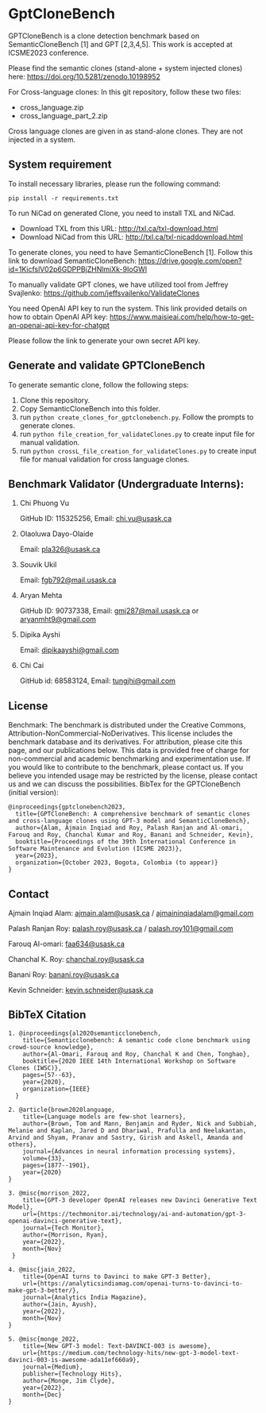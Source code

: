 # GptCloneBench
GPTCloneBench is a clone detection benchmark based on SemanticCloneBench [1] and GPT [2,3,4,5]. This work is accepted at ICSME2023 conference.

Please find the semantic clones (stand-alone + system injected clones) here: https://doi.org/10.5281/zenodo.10198952


For Cross-language clones: In this git repository, follow these two files:
- cross_language.zip
- cross_language_part_2.zip 

Cross language clones are given in as stand-alone clones. They are not injected in a system.

## System requirement

To install necessary libraries, please run the following command:

```
pip install -r requirements.txt
```

To run NiCad on generated Clone, you need to install TXL and NiCad.

- Download TXL from this URL: http://txl.ca/txl-download.html
- Download NiCad from this URL: http://txl.ca/txl-nicaddownload.html

To generate clones, you need to have SemanticCloneBench [1]. Follow this link to download SemanticCloneBench: https://drive.google.com/open?id=1KicfslV02p6GDPPBjZHNlmiXk-9IoGWl

To manually validate GPT clones, we have utilized tool from Jeffrey Svajlenko: https://github.com/jeffsvajlenko/ValidateClones

You need OpenAI API key to run the system. This link provided details on how to obtain OpenAI API key: https://www.maisieai.com/help/how-to-get-an-openai-api-key-for-chatgpt

Please follow the link to generate your own secret API key.

## Generate and validate GPTCloneBench

To generate semantic clone, follow the following steps:

1. Clone this repository.
2. Copy SemanticCloneBench into this folder.
3. run `python create_clones_for_gptclonebench.py`. Follow the prompts to generate clones.
4. run `python file_creation_for_validateClones.py` to create input file for manual validation.
5. run `python crossL_file_creation_for_validateClones.py` to create input file for manual validation for cross language clones.


## Benchmark Validator (Undergraduate Interns):
  
  1. Chi Phuong Vu
     
     GitHub ID: 115325256, Email: chi.vu@usask.ca

  2. Olaoluwa Dayo-Olaide
     
     Email: pla326@usask.ca

  3. Souvik Ukil
  
     Email: fgb792@mail.usask.ca

  4. Aryan Mehta
     
     GitHub ID: 90737338, Email: gmj287@mail.usask.ca or aryanmht9@gmail.com

  5. Dipika Ayshi
     
     Email: dipikaayshi@gmail.com

  6. Chi Cai
     
     GitHub id: 68583124, Email: tungjhi@gmail.com

## License
Benchmark: The benchmark is distributed under the Creative Commons, Attribution-NonCommercial-NoDerivatives.  This license includes the benchmark database and its derivatives.  For attribution, please cite this page, and our publications below.  This data is provided free of charge for non-commercial and academic benchmarking and experimentation use.  If you would like to contribute to the benchmark, please contact us.  If you believe you intended usage may be restricted by the license, please contact us and we can discuss the possibilities.
BibTex for the GPTCloneBench (initial version):

```
@inproceedings{gptclonebench2023,
  title={GPTCloneBench: A comprehensive benchmark of semantic clones and cross-language clones using GPT-3 model and SemanticCloneBench},
  author={Alam, Ajmain Inqiad and Roy, Palash Ranjan and Al-omari, Farouq and Roy, Chanchal Kumar and Roy, Banani and Schneider, Kevin},
  booktitle={Proceedings of the 39th International Conference in Software Maintenance and Evolution (ICSME 2023)},
  year={2023},
  organization={October 2023, Bogota, Colombia (to appear)}
}
```

## Contact

Ajmain Inqiad Alam: ajmain.alam@usask.ca / ajmaininqiadalam@gmail.com

Palash Ranjan Roy: palash.roy@usask.ca / palash.roy101@gmail.com

Farouq Al-omari: faa634@usask.ca

Chanchal K. Roy: chanchal.roy@usask.ca

Banani Roy: banani.roy@usask.ca

Kevin Schneider: kevin.schneider@usask.ca



## BibTeX Citation
```
1. @inproceedings{al2020semanticclonebench,
    title={Semanticclonebench: A semantic code clone benchmark using crowd-source knowledge},
    author={Al-Omari, Farouq and Roy, Chanchal K and Chen, Tonghao},
    booktitle={2020 IEEE 14th International Workshop on Software Clones (IWSC)},
    pages={57--63},
    year={2020},
    organization={IEEE}
  }

2. @article{brown2020language,
    title={Language models are few-shot learners},
    author={Brown, Tom and Mann, Benjamin and Ryder, Nick and Subbiah, Melanie and Kaplan, Jared D and Dhariwal, Prafulla and Neelakantan, Arvind and Shyam, Pranav and Sastry, Girish and Askell, Amanda and others},
    journal={Advances in neural information processing systems},
    volume={33},
    pages={1877--1901},
    year={2020}
}

3. @misc{morrison_2022, 
    title={GPT-3 developer OpenAI releases new Davinci Generative Text Model}, 
    url={https://techmonitor.ai/technology/ai-and-automation/gpt-3-openai-davinci-generative-text}, 
    journal={Tech Monitor}, 
    author={Morrison, Ryan}, 
    year={2022}, 
    month={Nov}
 }

4. @misc{jain_2022,
    title={OpenAI turns to Davinci to make GPT-3 Better},
    url={https://analyticsindiamag.com/openai-turns-to-davinci-to-make-gpt-3-better/},
    journal={Analytics India Magazine},
    author={Jain, Ayush},
    year={2022},
    month={Nov}
} 

5. @misc{monge_2022,
    title={New GPT-3 model: Text-DAVINCI-003 is awesome},
    url={https://medium.com/technology-hits/new-gpt-3-model-text-davinci-003-is-awesome-ada11ef660a9},
    journal={Medium},
    publisher={Technology Hits},
    author={Monge, Jim Clyde},
    year={2022},
    month={Dec}
} 
```

